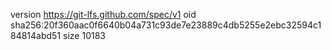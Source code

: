 version https://git-lfs.github.com/spec/v1
oid sha256:20f360aac0f6640b04a731c93de7e23889c4db5255e2ebc32594c184814abd51
size 10183
